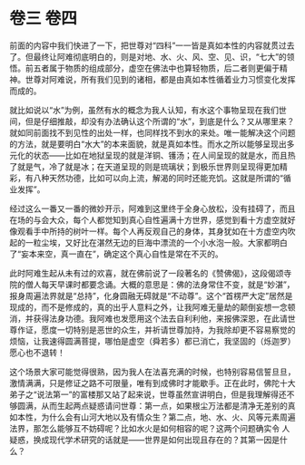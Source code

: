 # 卷三 卷四

​          前面的内容中我们快进了一下，把世尊对“四科”一一皆是真如本性的内容就贯过去了。但最终让阿难彻底明白的，则是对地、水、火、风、空、见、识，“七大”的领悟。前五者属于物质的组成部分，虚空在佛法中也算轻物质，后二者则更偏于精神。世尊对阿难说，所有我们见到的诸相，都是由真如本性循着业力习惯变化发挥而成的。         

​        就比如说以“水”为例，虽然有水的概念为我人认知，有水这个事物呈现在我们世间，但是仔细推敲，却没有办法确认这个所谓的“水”，到底是什么？又从哪里来？就如同前面找不到见性的出处一样，也同样找不到水的来处。唯一能解决这个问题的方法，就是要明白“水大”的本来面貌，就是真如本性。而水之所以能够呈现出多元化的状态——比如在地狱呈现的就是洋铜、镬汤；在人间呈现的就是水，而且热了就是气，冷了就是冰；在天道呈现的则是琉璃状；到极乐世界则呈现得更加精彩，有八种天然功德，比如可以向上流，解渴的同时还能充饥。这就是所谓的“循业发挥”。

​         经过这么一番又一番的微妙开示，阿难到这里终于全身心放松，没有挂碍了，而且在场的与会大众，每个人都觉知到真心自性遍满十方世界，感觉到看十方虚空就好像观看手中所持的树叶一样。每个人再反观自己的身体，其身犹如在十方虚空内吹起的一粒尘埃，又好比在湛然无边的巨海中漂流的一个小水泡一般。大家都明白了“妄本来空，真一直在”，确定这个真心自性是常在不灭的。

​         此时阿难生起从未有过的欢喜，就在佛前说了一段著名的《赞佛偈》，这段偈颂寺院的僧人每天早课时都要念诵。大概的意思是：佛的法身常住不变，就是“妙湛”，报身周遍法界就是“总持”，化身圆融无碍就是“不动尊”。这个“首楞严大定”居然是现成的，而不是修成的，真的出乎人意料之外，让我阿难无量劫的颠倒妄想一念顿消，并获得法身功德。我阿难也发愿用这个法去自利利他，来报佛深恩，在此请世尊作证，愿度一切特别是恶世的众生，并祈请世尊加持，为我除却更不容易察觉的烦恼，让我速得圆满菩提，哪怕是虚空（舜若多）都已消亡，我坚固的（烁迦罗）愿心也不退转！

​         这个场景大家可能觉得很熟，因为我人在法喜充满的时候，也特别容易信誓旦旦，激情满满，只是修证之路不可限量，唯有到成佛时才能歇手。正在此时，佛陀十大弟子之“说法第一”的富楼那又站了起来说，世尊虽然宣讲明白，但是我理解得还不够圆满，从而生起两点疑惑请问世尊：第一点，如果根尘万法都是清净无差别的真如本性，为什么会有山河大地以及有情众生？第二点，地、水、火、风等元素周遍法界，那怎么能够互不妨碍呢？比如水火是如何相容的呢？这两个问题确实令 人疑惑，换成现代学术研究的话就是——世界是如何出现且存在的？其第一因是什么？